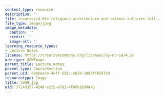 ```yaml
---
content_type: resource
description: ''
file: /courses/4-614-religious-architecture-and-islamic-cultures-fall-2002/37149357424de215e7824f09b1b90a78_5009.jpg
file_type: image/jpeg
image_metadata:
  caption: ''
  credit: ''
  image-alt: ''
learning_resource_types:
- Lecture Notes
license: https://creativecommons.org/licenses/by-nc-sa/4.0/
ocw_type: OCWImage
parent_title: Lecture Notes
parent_type: CourseSection
parent_uid: 68abeaab-4eff-532c-e858-18d3ffb567bd
resourcetype: Image
title: 5009.jpg
uid: 37149357-424d-e215-e782-4f09b1b90a78
---
```

